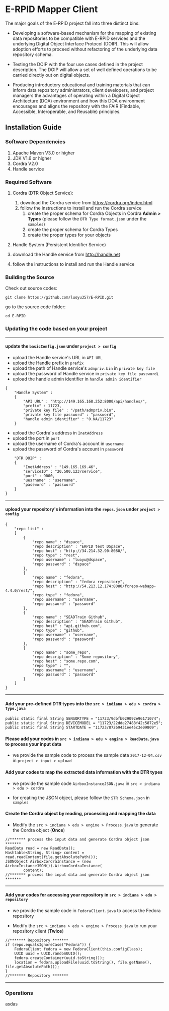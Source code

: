 # E-RPID Mapper Client

The major goals of the E-RPID project fall into three distinct bins:
* Developing a software-based mechanism for the mapping of existing data repositories to be compatible with E-RPID services and the underlying Digital Object Interface Protocol (DOIP). This will allow adoption efforts to proceed without refactoring of the underlying data repository schema.

* Testing the DOIP with the four use cases defined in the project description. The DOIP will allow a set of well defined operations to be carried directly out on digital objects.

* Producing introductory educational and training materials that can inform data repository administrators, client developers, and project managers the advantages of operating within a Digital Object Architecture (DOA) environment and how this DOA environment encourages and aligns the repository with the FAIR (Findable, Accessible, Interoperable, and Reusable) principles.

## Installation Guide

### Software Dependencies

1. Apache Maven V3.0 or higher
2. JDK V1.6 or higher
3. Cordra V2.0
4. Handle service

### Required Software

1. Cordra (DTR Object Service):
   1. download the Cordra service from https://cordra.org/index.html
   2. follow the instructions to install and run the Cordra service
      1. create the proper schema for Cordra Objects in Cordra **Admin > Types** (please follow the `DTR Type format.json` under the `samples`)
      2. create the proper schema for Cordra Types
      3. create the proper types for your objects

2. Handle System (Persistent Identifier Service)
  1. download the Handle service from http://handle.net
  2. follow the instructions to install and run the Handle service

### Building the Source

Check out source codes:

```
git clone https://github.com/luoyu357/E-RPID.git
```

go to the source code folder:

```
cd E-RPID
```

### Updating the code based on your project

---
#### update the `basicConfig.json` under `project > config`

* upload the Handle service's URL in `API URL`
* upload the Handle prefix in `prefix`
* upload the path of Handle service's `admpriv.bin` in `private key file`
* upload the password of Handle service in `private key file password`\
* upload the handle admin identifier in `handle admin identifier`


```
{
	"Handle System" :
	{
		"API URL" : "http://149.165.168.252:8000/api/handles/",
		"prefix" : 11723,
		"private key file" : "/path/admpriv.bin",
		"private key file password" : "password",
		"handle admin identifier" : "0.NA/11723"
	}
```
* upload the Cordra's address in `InetAddress`
* upload the port in `port`
* upload the username of Cordra's account in `username`
* upload the password of Cordra's account in `password`

```
	"DTR DOIP" :
	{
		"InetAddress" : "149.165.169.46",
		"serviceID" : "20.500.123/service",
		"port" : 9000,
		"uesrname" : "username",
		"password" : "password"
	}
}
```
---
#### upload your repository's information into the `repos.json` under `project > config`

```
{
	"repo list" :
	[
		{
			"repo name" : "dspace",
			"repo description" : "ERPID test DSpace",
			"repo host" : "http://34.214.32.90:8080/",
			"repo type" : "rest",
			"repo username" : "luoyu@dspace",
			"repo password" : "dspace"
		},
		{
			"repo name" : "fedora",
			"repo description" : "fedora repository",
			"repo host" : "http://54.213.12.174:8080/fcrepo-webapp-4.4.0/rest/",
			"repo type" : "fedora",
			"repo username" : "username",
			"repo password" : "password"
		},
		{
			"repo name" : "SEADTrain Github",
			"repo description" : "SEADTrain Github",
			"repo host" : "api.github.com",
			"repo type" : "github",
			"repo username" : "username",
			"repo password" : "password"
		},
		{
			"repo name" : "some_repo",
			"repo description" : "Some repository",
			"repo host" : "some.repo.com",
			"repo type" : "",
			"repo username" : "username",
			"repo password" : "password"
		}
	]
}
```
---
#### Add your pre-defined DTR types into the `src > indiana > edu > cordra > Type.java`

```
public static final String SENSORTYPE = "11723/9dbfb029092e96171074";
public static final String DEVICEMODEL = "11723/22dde27488f42c5872e5";
public static final String STARTDATE = "11723/87269431ee45c3e09809";
```


#### Please add your codes in `src > indiana > edu > engine > ReadData.java` to process your input data

* we provide the sample code to process the sample data `2017-12-04.csv` in `project > input > upload`


#### Add your codes to map the extracted data information with the DTR types

* we provide the sample code `AirboxInstanceJSON.java` in `src > indiana > edu > cordra`

* for creating the JSON object, please follow the `STR Schema.json` in `samples`

#### Create the Cordra object by reading, processing and mapping the data

* Modify the `src > indiana > edu > engine > Process.java` to generate the Cordra object (**Once**)

```
//******* process the input data and generate Cordra object json *******
ReadData read = new ReadData();
Hashtable<String, String> content = read.readContent(file.getAbsolutePath());			
JSONObject AirboxCordraInstance = (new AirboxInstanceJSON()).AirboxCordraInstance(
		content);
//******* process the input data and generate Cordra object json *******
```
---
#### Add your codes for accessing your repository in `src > indiana > edu > repository`

* we provide the sample code in `FedoraClient.java` to access the Fedora repository

* Modify the `src > indiana > edu > engine > Process.java` to run your repository client (**Twice**)

```
//******* Repository *******
if (repo.equalsIgnoreCase("Fedora")) {
	FedoraClient fedora = new FedoraClient(this.configClass);
	UUID uuid = UUID.randomUUID();
	fedora.createContainer(uuid.toString());
	location = fedora.uploadFile(uuid.toString(), file.getName(), file.getAbsolutePath());
}
//******* Repository *******
```
---

### Operations

asdas
